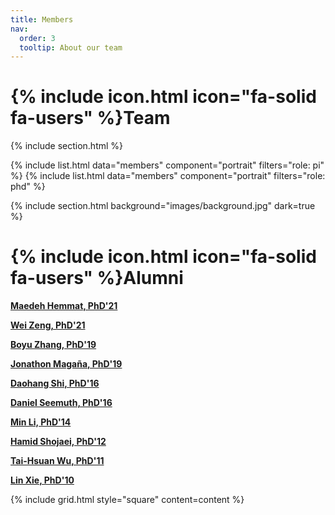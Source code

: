 ```yaml
---
title: Members
nav:
  order: 3
  tooltip: About our team
---
```


# {% include icon.html icon="fa-solid fa-users" %}Team

{% include section.html %}

{% include list.html data="members" component="portrait" filters="role: pi" %}
{% include list.html data="members" component="portrait" filters="role: phd" %}

{% include section.html background="images/background.jpg" dark=true %}

# {% include icon.html icon="fa-solid fa-users" %}Alumni

**[Maedeh Hemmat, PhD'21](https://wiscad.github.io/wiscad/members/maedeh-hemmat.html)**

**[Wei Zeng, PhD'21](https://wiscad.github.io/wiscad/members/wei-zeng.html)**

**[Boyu Zhang, PhD'19](https://wiscad.github.io/wiscad/members/boyu-zhang.html)**

**[Jonathon Magaña, PhD'19](https://wiscad.github.io/wiscad/members/jonathon-magana.html)**

**[Daohang Shi, PhD'16](https://wiscad.github.io/wiscad/members/daohang-shi.html)**

**[Daniel Seemuth, PhD'16](https://wiscad.github.io/wiscad/members/daniel-seemuth.html)**

**[Min Li, PhD'14](https://wiscad.github.io/wiscad/members/min-li.html)**

**[Hamid Shojaei, PhD'12](https://wiscad.github.io/wiscad/members/hamid-shojaei.html)**

**[Tai-Hsuan Wu, PhD'11](https://wiscad.github.io/wiscad/members/taihsuan-wu.html)**

**[Lin Xie, PhD'10](https://wiscad.github.io/wiscad/members/lin-xie.html)**


{% include grid.html style="square" content=content %}
